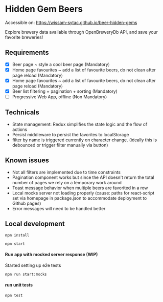 # Hidden Gem Beers
Accessible on: https://wissam-sytac.github.io/beer-hidden-gems

Explore brewery data available through OpenBreweryDb API, and save your favorite breweries!

## Requirements
- [x] Beer page ~ style a cool beer page (Mandatory)
- [x] Home page favourites ~ add a list of favourite beers, do not clean after page reload  (Mandatory)
- [x] Home page favourites ~ add a list of favourite beers, do not clean after page reload  (Mandatory)
- [x] Beer list filtering + pagination + sorting (Mandatory)
- [ ] Progressive Web App, offline (Non Mandatory)

## Technicals
- State management: Redux simplifies the state logic and the flow of actions
- Persist middleware to persist the favorites to localStorage
- filter by name is triggered currently on character change. (ideally this is debounced or trigger filter manually via button)

## Known issues
- Not all filters are implemented due to time constraints
- Pagination component works but since the API doesn't return the total number of pages we rely on a temporary work around
- Toast message behavior when multiple beers are favorited in a row
- Local mocks server not loading properly (cause: paths for react-script set via homepage in package.json to accommodate deployment to Github pages)
- Error messages will need to be handled better

## Local development

```
npm install
```

```
npm start
```

#### Run app with mocked server response (WIP)
Started setting up e2e tests
```
npm run start:mocks
```

#### run unit tests
```
npm test
```
